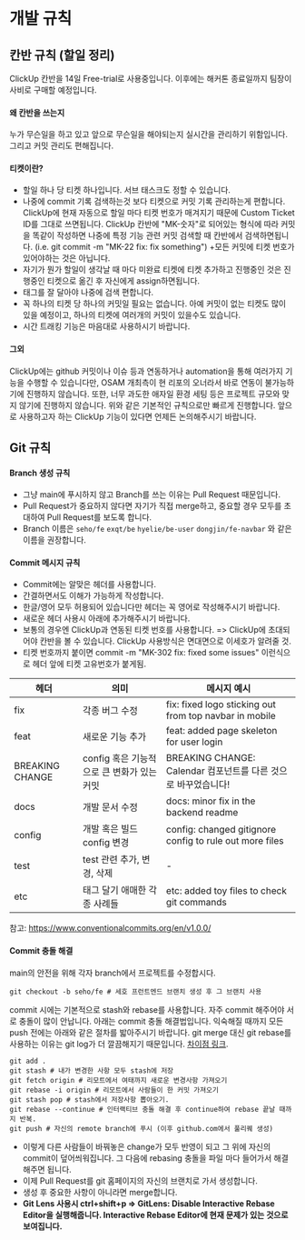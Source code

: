 # 개발 규칙
## 칸반 규칙 (할일 정리)
ClickUp 칸반을 14일 Free-trial로 사용중입니다. 이후에는 해커톤 종료일까지 팀장이 사비로 구매할 예정입니다.
#### 왜 칸반을 쓰는지
누가 무슨일을 하고 있고 앞으로 무슨일을 해야되는지 실시간을 관리하기 위함입니다. 그리고 커밋 관리도 편해집니다.
#### 티켓이란?
- 할일 하나 당 티켓 하나입니다. 서브 태스크도 정할 수 있습니다. 
- 나중에 commit 기록 검색하는것 보다 티켓으로 커밋 기록 관리하는게 편합니다. ClickUp에 현재 자동으로 할일 마다 티켓 번호가 매겨지기 때문에 Custom Ticket ID를 그대로 쓰면됩니다. ClickUp 칸반에 "MK-숫자"로 되어있는 형식에 따라 커밋을 똑같이 작성하면 나중에 특정 기능 관련 커밋 검색할 때 칸반에서 검색하면됩니다. (i.e. git commit -m "MK-22 fix: fix something") +모든 커밋에 티켓 번호가 있어야하는 것은 아닙니다.
- 자기가 뭔가 할일이 생각날 때 마다 미완료 티켓에 티켓 추가하고 진행중인 것은 진행중인 티켓으로
옮긴 후 자신에게 assign하면됩니다. 
- 태그를 잘 달아야 나중에 검색 편합니다.
- 꼭 하나의 티켓 당 하나의 커밋일 필요는 없습니다. 아예 커밋이 없는 티켓도 많이 있을 예정이고, 하나의 티켓에 여러개의 커밋이 있을수도 있습니다.
- 시간 트래킹 기능은 마음대로 사용하시기 바랍니다.
#### 그외
ClickUp에는 github 커밋이나 이슈 등과 연동하거나 automation을 통해 여러가지 기능을 수행할 수 있습니다만, OSAM 개최측이 현 리포의 오너라서
바로 연동이 불가능하기에 진행하지 않습니다. 또한, 너무 과도한 애자일 환경 세팅 등은 프로젝트 규모와 맞지 않기에 진행하지 않습니다.
위와 같은 기본적인 규칙으로만 빠르게 진행합니다. 앞으로 사용하고자 하는 ClickUp 기능이 있다면 언제든 논의해주시기 바랍니다.
## Git 규칙
#### Branch 생성 규칙
- 그냥 main에 푸시하지 않고 Branch를 쓰는 이유는 Pull Request 때문입니다.
- Pull Request가 중요하지 않다면 자기가 직접 merge하고, 중요할 경우 모두를 초대하여 Pull Request를 보도록 합니다.
- Branch 이름은 `seho/fe` `exqt/be` `hyelie/be-user` `dongjin/fe-navbar` 와 같은 이름을 권장합니다.
#### Commit 메시지 규칙
- Commit에는 알맞은 헤더를 사용합니다. 
- 간결하면서도 이해가 가능하게 작성합니다.
- 한글/영어 모두 허용되어 있습니다만 헤더는 꼭 영어로 작성해주시기 바랍니다.
- 새로운 헤더 사용시 아래에 추가해주시기 바랍니다.
- 보통의 경우엔 ClickUp과 연동된 티켓 번호를 사용합니다. => ClickUp에 초대되어야 칸반을 볼 수 있습니다. ClickUp 사용방식은 면대면으로 이세호가 알려줄 것.
- 티켓 번호까지 붙이면 commit -m "MK-302 fix: fixed some issues" 이런식으로 헤더 앞에 티켓 고유번호가 붙게됨.


| 헤더  | 의미  | 메시지 예시 |
|---|---|---|
| fix  | 각종 버그 수정  | fix: fixed logo sticking out from top navbar in mobile |
| feat | 새로운 기능 추가  | feat: added page skeleton for user login |
| BREAKING CHANGE  | config 혹은 기능적으로 큰 변화가 있는 커밋 | BREAKING CHANGE: Calendar 컴포넌트를 다른 것으로 바꾸었습니다!|
| docs  | 개발 문서 수정  | docs: minor fix in the backend readme |
| config  | 개발 혹은 빌드 config 변경 | config: changed gitignore config to rule out more files|
| test | test 관련 추가, 변경, 삭제 | - |
| etc | 태그 달기 애매한 각종 사례들 | etc: added toy files to check git commands |

참고: https://www.conventionalcommits.org/en/v1.0.0/

#### Commit 충돌 해결
main의 안전을 위해 각자 branch에서 프로젝트를 수정합시다.
```
git checkout -b seho/fe # 세호 프런트엔드 브랜치 생성 후 그 브랜치 사용
```
commit 시에는 기본적으로 stash와 rebase를 사용합니다. 자주 commit 해주어야 서로 충돌이 많이 안납니다.
아래는 commit 충돌 해결법입니다. 익숙해질 때까지 모든 push 전에는 아래와 같은 절차를 밟아주시기 바랍니다.
git merge 대신 git rebase를 사용하는 이유는 git log가 더 깔끔해지기 때문입니다. [차이점 링크](https://stackoverflow.com/questions/804115/when-do-you-use-git-rebase-instead-of-git-merge).
```
git add .
git stash # 내가 변경한 사항 모두 stash에 저장
git fetch origin # 리모트에서 여태까지 새로운 변경사항 가져오기
git rebase -i origin # 리모트에서 사람들이 한 커밋 가져오기
git stash pop # stash에서 저장사항 뽑아오기.
git rebase --continue # 인터랙티브 충돌 해결 후 continue하여 rebase 끝날 때까지 반복.
git push # 자신의 remote branch에 푸시 (이후 github.com에서 풀리퀘 생성)
```
- 이렇게 다른 사람들이 바꿔놓은 change가 모두 반영이 되고 그 위에 자신의 commit이 덮어씌워집니다. 그 다음에 rebasing 충돌을 파일 마다 들어가서 해결해주면 됩니다.
- 이제 Pull Request를 git 홈페이지의 자신의 브랜치로 가서 생성합니다. 
- 생성 후 중요한 사항이 아니라면 merge합니다.
- **Git Lens 사용시 ctrl+shift+p => GitLens: Disable Interactive Rebase Editor을 실행해줍니다. Interactive Rebase Editor에 현재 문제가 있는 것으로 보여집니다.**

